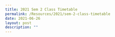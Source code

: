 ```yaml
---
title: 2021 Sem 2 Class Timetable
permalink: /Resources/2021/sem-2-class-timetable
date: 2021-06-26
layout: post
description: ""
---
```


